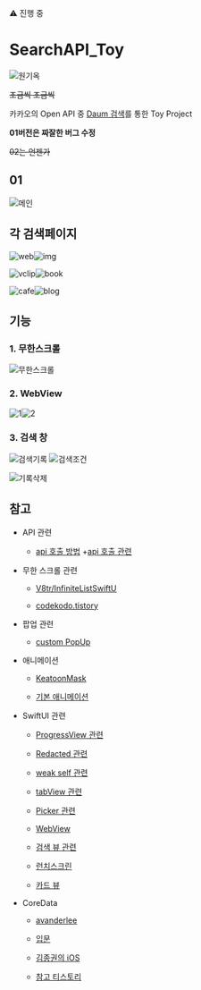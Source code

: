 ⚠️ 진행 중

# SearchAPI_Toy

![원기옥](https://media.tenor.com/E7fROB_zqFAAAAAC/%EC%9B%90%EA%B8%B0%EC%98%A5.gif)
<br/>

~~조금씩 조금씩~~
<br/>

카카오의 Open API 중 [Daum 검색](https://developers.kakao.com/docs/latest/ko/daum-search/dev-guide)를 통한 Toy Project
<br/>

**01버전은 짜잘한 버그 수정**
<br/>

~~02는 언젠가~~
<br/>

## 01

![메인](https://github.com/BOLTB0X/SearchAPI_Toy/blob/main/gif/01/main.gif?raw=true)
<br/>

## 각 검색페이지

![web](https://github.com/BOLTB0X/SearchAPI_Toy/blob/main/gif/01/web검색.gif?raw=true)![img](https://github.com/BOLTB0X/SearchAPI_Toy/blob/main/gif/01/img검색.gif?raw=true)
<br/>

![vclip](https://github.com/BOLTB0X/SearchAPI_Toy/blob/main/gif/01/vclip검색.gif?raw=true)![book](https://github.com/BOLTB0X/SearchAPI_Toy/blob/main/gif/01/book검색.gif?raw=true)
<br/>

![cafe](https://github.com/BOLTB0X/SearchAPI_Toy/blob/main/gif/01/cafe검색.gif?raw=true)![blog](https://github.com/BOLTB0X/SearchAPI_Toy/blob/main/gif/01/blog검색.gif?raw=true)
<br/>

## 기능

### 1. 무한스크롤

![무한스크롤](https://github.com/BOLTB0X/SearchAPI_Toy/blob/main/gif/01/무한스크롤.gif?raw=true)

### 2. WebView

![1](https://github.com/BOLTB0X/SearchAPI_Toy/blob/main/gif/01/webview1.gif?raw=true)![2](https://github.com/BOLTB0X/SearchAPI_Toy/blob/main/gif/01/webview2.gif?raw=true)

### 3. 검색 창

![검색기록](https://github.com/BOLTB0X/SearchAPI_Toy/blob/main/gif/01/검색기록.gif?raw=true) ![검색조건](https://github.com/BOLTB0X/SearchAPI_Toy/blob/main/gif/01/검색조건%20변경.gif?raw=true)
<br/>

![기록삭제](https://github.com/BOLTB0X/SearchAPI_Toy/blob/main/gif/01/검색기록_삭제.gif?raw=true)
<br/>

## 참고

- API 관련

  - [api 호출 방법](https://donghoon.io/blog/swift_image_search/) +[api 호출 관련](https://rldd.tistory.com/215)

- 무한 스크롤 관련

  - [V8tr/InfiniteListSwiftU](https://github.com/V8tr/InfiniteListSwiftUI)

  - [codekodo.tistory](https://codekodo.tistory.com/207)

- 팝업 관련

  - [custom PopUp](https://github.com/SnowLukin/CustomPopUp)

- 애니메이션

  - [KeatoonMask](https://github.com/KeatoonMask/SwiftUI-Animation/tree/master)

  - [기본 애니메이션](https://80000coding.oopy.io/bfcbea75-767f-4a9a-87c3-0883a97115bc)

- SwiftUI 관련

  - [ProgressView 관련](https://seons-dev.tistory.com/entry/SwiftUI-ProgressView-작업-진행률)

  - [Redacted 관련](https://seons-dev.tistory.com/entry/SwiftUI-Redacted)

  - [weak self 관련](https://ios-development.tistory.com/926)

  - [tabView 관련](https://seons-dev.tistory.com/entry/SwiftUI-TabView)

  - [Picker 관련](https://www.hohyeonmoon.com/blog/swiftui-tutorial-picker/)

  - [WebView](https://seons-dev.tistory.com/entry/SwiftUI-WebView-%EC%83%9D%EC%84%B1%EC%BD%94%EB%93%9C)

  - [검색 뷰 관련](https://www.hackingwithswift.com/quick-start/swiftui/how-to-add-a-search-bar-to-filter-your-data)

  - [런치스크린](https://velog.io/@jyw3927/SwiftUI-Launch-Screen-%EA%B5%AC%ED%98%84%ED%95%98%EA%B8%B0-Gradient-Animation)

  - [카드 뷰](https://www.appcoda.com/swiftui-card-view/)

- CoreData

  - [avanderlee](https://www.avanderlee.com/swift/persistent-history-tracking-core-data/)

  - [입문](https://velog.io/@nala/iOS-SwiftUI%EC%97%90%EC%84%9C-CoreData-%EC%8D%A8%EB%B3%B4%EA%B8%B0)

  - [김종권의 iOS](https://ios-development.tistory.com/1162)

  - [참고 티스토리](https://growingsaja.tistory.com/791)

